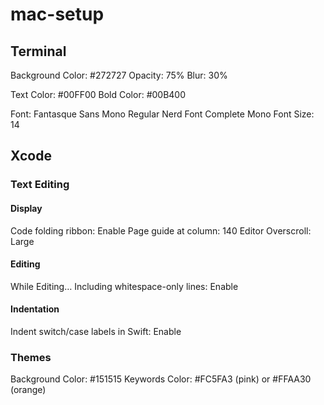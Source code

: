 # mac-setup

## Terminal
Background Color: #272727
Opacity: 75%
Blur: 30%

Text Color: #00FF00
Bold Color: #00B400

Font: Fantasque Sans Mono Regular Nerd Font Complete Mono
Font Size: 14


## Xcode
### Text Editing
#### Display
Code folding ribbon: Enable
Page guide at column: 140
Editor Overscroll: Large

#### Editing
While Editing… Including whitespace-only lines: Enable

#### Indentation
Indent switch/case labels in Swift: Enable

### Themes
Background Color: #151515
Keywords Color: #FC5FA3 (pink) or #FFAA30 (orange)

